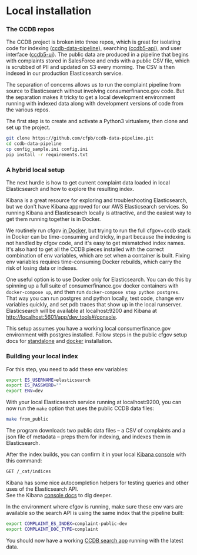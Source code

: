 # Local installation

### The CCDB repos

The CCDB project is broken into three repos, which is great for isolating code for indexing ([ccdb-data-pipeline](https://github.com/cfpb/ccdb-data-pipeline)), searching ([ccdb5-api](https://github.com/cfpb/ccdb5-api)), and user interface ([ccdb5-ui](https://github.com/cfpb/ccdb5-ui)). The public data are produced in a pipeline that begins with complaints stored in SalesForce and ends with a public CSV file, which is scrubbed of PII and updated on S3 every morning. The CSV is then indexed in our production Elasticsearch service.

The separation of concerns allows us to run the complaint pipeline from source to Elasticsearch without involving consumerfinance.gov code. But the separation makes it tricky to get a local development environment running with indexed data along with development versions of code from the various repos.

The first step is to create and activate a Python3 virtualenv, then clone and set up the project.

```bash
git clone https://github.com/cfpb/ccdb-data-pipeline.git
cd ccdb-data-pipeline
cp config_sample.ini config.ini
pip install -r requirements.txt
```

### A hybrid local setup
The next hurdle is how to get current complaint data loaded in local Elasticsearch and how to explore the resulting index.

Kibana is a great resource for exploring and troubleshooting Elasticsearch, but we don't have Kibana approved for our AWS Elasticsearch services. So running Kibana and Elasticsearch locally is attractive, and the easiest way to get them running together is in Docker.

We routinely run cfgov [in Docker](https://cfpb.github.io/consumerfinance.gov/running-docker/), but trying to run the full cfgov+ccdb stack in Docker can be time-consuming and tricky, in part because the indexing is not handled by cfgov code, and it's easy to get mismatched index names. It's also hard to get all the CCDB pieces installed with the correct combination of env variables, which are set when a container is built. Fixing env variables requires time-consuming Docker rebuilds, which carry the risk of losing data or indexes.

One useful option is to use Docker only for Elasticsearch. You can do this by spinning up a full suite of consumerfinance.gov docker containers with `docker-compose up`, and then run `docker-compose stop python postgres`. That way you can run postgres and python locally, test code, change env variables quickly, and set pdb traces that show up in the local runserver. Elasticsearch will be available at localhost:9200 and Kibana at <http://localhost:5601/app/dev_tools#/console>.

This setup assumes you have a working local consumerfinance.gov environment with postgres installed. Follow steps in the public cfgov setup docs for [standalone](https://cfpb.github.io/consumerfinance.gov/installation/#stand-alone-installation) and [docker](https://cfpb.github.io/consumerfinance.gov/installation/#stand-alone-installation) installation.

### Building your local index

For this step, you need to add these env variables:  
```bash
export ES_USERNAME=elasticsearch
export ES_PASSWORD=""
export ENV=dev
```

With your local Elasticsearch service running at localhost:9200, you can now run the `make` option that uses the public CCDB data files:

```bash
make from_public
```

The program downloads two public data files – a CSV of complaints and a json file of metadata – preps them for indexing, and indexes them in Elasticsearch.

After the index builds, you can confirm it in your local [Kibana console](<http://localhost:5601/app/dev_tools#/console>) with this command:


```bash
GET /_cat/indices
```

Kibana has some nice autocompletion helpers for testing queries and other uses of the Elasticsearch API.  
See the Kibana [console docs](https://www.elastic.co/guide/en/kibana/current/console-kibana.html) to dig deeper.

In the environment where cfgov is running, make sure these env vars are available so the search API is using the same index that the pipeline built:

```bash
export COMPLAINT_ES_INDEX=complaint-public-dev
export COMPLAINT_DOC_TYPE=complaint
```

You should now have a working [CCDB search app](http://localhost:8000/data-research/consumer-complaints/search/?dataNormalization=None&dateRange=3y&date_received_max=2021-06-17&date_received_min=2018-06-17&searchField=all&tab=Map) running with the latest data.

